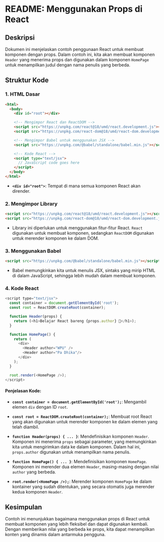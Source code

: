 # README: Menggunakan Props di React

## Deskripsi

Dokumen ini menjelaskan contoh penggunaan React untuk membuat komponen dengan props. Dalam contoh ini, kita akan membuat komponen `Header` yang menerima props dan digunakan dalam komponen `HomePage` untuk menampilkan judul dengan nama penulis yang berbeda.

## Struktur Kode

### 1. HTML Dasar

```html
<html>
  <body>
    <div id="root"></div>

    <!-- Mengimpor React dan ReactDOM -->
    <script src="https://unpkg.com/react@18/umd/react.development.js"></script>
    <script src="https://unpkg.com/react-dom@18/umd/react-dom.development.js"></script>

    <!-- Mengimpor Babel untuk menggunakan JSX -->
    <script src="https://unpkg.com/@babel/standalone/babel.min.js"></script>

    <!-- Kode React -->
    <script type="text/jsx">
      // JavaScript code goes here
    </script>
  </body>
</html>
```

- **`<div id="root">`**: Tempat di mana semua komponen React akan dirender.

### 2. Mengimpor Library

```html
<script src="https://unpkg.com/react@18/umd/react.development.js"></script>
<script src="https://unpkg.com/react-dom@18/umd/react-dom.development.js"></script>
```

- Library ini diperlukan untuk menggunakan fitur-fitur React. `React` digunakan untuk membuat komponen, sedangkan `ReactDOM` digunakan untuk merender komponen ke dalam DOM.

### 3. Menggunakan Babel

```html
<script src="https://unpkg.com/@babel/standalone/babel.min.js"></script>
```

- Babel memungkinkan kita untuk menulis JSX, sintaks yang mirip HTML di dalam JavaScript, sehingga lebih mudah dalam membuat komponen.

### 4. Kode React

```javascript
<script type="text/jsx">
  const container = document.getElementById('root');
  const root = ReactDOM.createRoot(container);

  function Header(props) {
    return (<h1>Belajar React bareng {props.author} 🚀</h1>);
  }

  function HomePage() {
    return (
      <div>
        <Header author="WPU" />
        <Header author="Pa Dhika"/>
      </div>
    );
  }

  root.render(<HomePage />);
</script>
```

#### Penjelasan Kode:

- **`const container = document.getElementById('root');`**: Mengambil elemen `div` dengan ID `root`.

- **`const root = ReactDOM.createRoot(container);`**: Membuat root React yang akan digunakan untuk merender komponen ke dalam elemen yang telah diambil.

- **`function Header(props) { ... }`**: Mendefinisikan komponen `Header`. Komponen ini menerima `props` sebagai parameter, yang memungkinkan kita untuk mengirimkan data ke dalam komponen. Dalam hal ini, `props.author` digunakan untuk menampilkan nama penulis.

- **`function HomePage() { ... }`**: Mendefinisikan komponen `HomePage`. Komponen ini merender dua elemen `Header`, masing-masing dengan nilai `author` yang berbeda.

- **`root.render(<HomePage />);`**: Merender komponen `HomePage` ke dalam kontainer yang sudah ditentukan, yang secara otomatis juga merender kedua komponen `Header`.

## Kesimpulan

Contoh ini menunjukkan bagaimana menggunakan props di React untuk membuat komponen yang lebih fleksibel dan dapat digunakan kembali. Dengan memberikan nilai yang berbeda ke props, kita dapat menampilkan konten yang dinamis dalam antarmuka pengguna.

